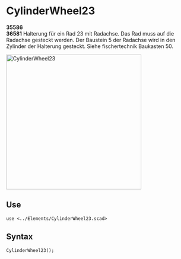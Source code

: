 # CylinderWheel23

__35586__<br/>__36581__ Halterung für ein Rad 23 mit Radachse. Das Rad muss auf die Radachse gesteckt werden. Der Baustein 5 der Radachse wird in den Zylinder der Halterung gesteckt. Siehe fischertechnik Baukasten 50.

<img width="364" alt="CylinderWheel23" src="https://user-images.githubusercontent.com/48654609/167253578-ec544b4c-da4a-4ee0-8040-be5e8541a996.png">

## Use
<pre><code>use &lt;../Elements/CylinderWheel23.scad&gt;</pre></code>

## Syntax
<pre><code>CylinderWheel23();
</pre></code>
